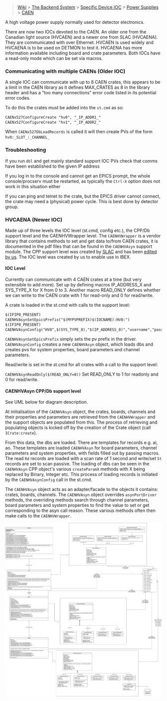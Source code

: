 > [Wiki](Home) > [The Backend System](The-Backend-System) > [Specific Device IOC](Specific-Device-IOC) > [Power Supplies](Power-Supplies) > [CAEN](CAEN)

A high voltage power supply normally used for detector electronics.

There are now two IOCs devoted to the CAEN. An older one from the Canadian light source (HVCAEN) and a newer one from SLAC (HVCAENA). They are communicated with over Ethernet. HVCAEN is used widely and HVCAENA is to be used on DETMON to test it. HVCAENA has more information available including board and crate parameters. Both IOCs have a read-only mode which can be set via macros.

### Communicating with multiple CAENs (Older IOC)
A single IOC can communicate with up to 8 CAEN crates, this appears to be a limit in the CAEN library as it defines MAX_CRATES as 8 in the library header and has a "too many connections" error code listed in its potential error codes. 

To do this the crates must be added into the `st.cmd` as so:

```
CAENx527ConfigureCreate "hv0", "_IP_ADDR1_"
CAENx527ConfigureCreate "hv1", "_IP_ADDR2_"
```

When `CAENx527DbLoadRecords` is called it will then create PVs of the form `hv0:_SLOT_:_CHANNEL_`

### Troubleshooting
If you run `dbl` and get mainly standard support IOC PVs check that comms have been established to the given IP address

If you log in to the console and cannot get an EPICS prompt, the whole console/procserv must be restarted, as typically the `Ctrl-X` option does not work in this situation either

If you can ping and telnet to the crate, but the EPICS driver cannot connect, the crate may need a (physical) power cycle. This is best done by detector group.

### HVCAENA (Newer IOC)

Made up of three levels the IOC level (st.cmd, config etc.), the CPP/Db support level and the CAENHVWrapper level. The `CAENHVWrapper` is a vendor library that contains methods to set and get data to/from CAEN crates, it is documented in the pdf files that can be found in the `CAENHVAsyn` support module. The CPP support level was created by [SLAC](https://www6.slac.stanford.edu/) and has been [edited by us](https://github.com/ISISComputingGroup/IBEX/issues/5544). The IOC level was created by us to enable use in IBEX. 

#### IOC Level

Currently can communicate with 4 CAEN crates at a time (but very extensible to add more). Set up by defining macros IP_ADDRESS_X and SYS_TYPE_X for X from 0 to 3. Another macro READ_ONLY defines whether we can write to the CAEN crate with 1 for read-only and 0 for read/write.

A crate is loaded in the st.cmd with calls to the support level:

```
$(IFIP0_PRESENT) CAENHVAsynSetEpicsPrefix("$(MYPVPREFIX)$(IOCNAME):HV0:")
$(IFIP0_PRESENT) CAENHVAsynConfig("HV0",$(SYS_TYPE_0),"$(IP_ADDRESS_0)","username","password")
```

`CAENHVAsynSetEpicsPrefix` simply sets the pv prefix in the driver.
`CAENHVAsynConfig` creates a new `CAENHVAsyn` object, which loads dbs and creates pvs for system properties, board parameters and channel parameters. 

Read/write is set in the st.cmd for all crates with a call to the support level:

`CAENHVAsynReadOnly($(READ_ONLY=0))` Set READ_ONLY to 1 for readonly and 0 for read/write.

#### CAENHVAsyn CPP/Db support level

See UML below for diagram description.

At initialisation of the `CAENHVAsyn` object, the crates, boards, channels and their properties and parameters are retrieved from the `CAENHVWrapper` and the support objects are populated from this. The process of retrieving and populating objects is kicked off by the creation of the Crate object (call `ICrate:create`).

From this data, the dbs are loaded. There are templates for records e.g. ai, ao. These templates are loaded `CAENHVAsyn` for board parameters, channel parameters and system properties, with fields filled out by passing macros. The read `Rd` records are loaded with a scan rate of 1 second and write/set `St` records are set to scan passive. The loading of dbs can be seen in the `CAENHVAsyn` CPP object's various `createParamX` methods with X being replaced by Binary, Integer etc. This process of loading records is initiated by the `CAENHVAsynConfig` call in the st.cmd.

The `CAENHVAsyn` object acts as an adapter/facade to the objects it contains: crates, boards, channels. The `CAENHVAsyn` object overrides `asynPortDriver` methods, the overriding methods search through channel parameters, board parameters and system properties to find the value to set or get corresponding to the asyn call reason. These various methods often then make calls to the `CAENHVWrapper`.

![CAENHVAsyn UML diagram](CAENHVAsyn.png)